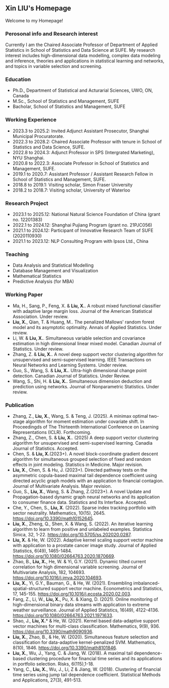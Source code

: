 ## Xin LIU's Homepage

Welcome to my Homepage!


### Perosonal info and Research interest
Currently I am the Chaired Associate Professor of Department of Applied Statistics in School of Statistics and Data Science at SUFE. My research interest includes high-dimensional data modelling, complex data modeling and inference, theories and applications in statistical learning and networks, and topics in variable selection and screening.

### Education

- Ph.D., Department of Statistical and Acturarial Sciences, UWO, ON, Canada
- M.Sc., School of Statistics and Management, SUFE
- Bacholar, School of Statistics and Management, SUFE


### Working Experience

- 2023.3 to 2025.2: Invited Adjunct Assistant Prosecutor, Shanghai Municipal Procuratorate.
- 2022.3 to 2028.2: Chaired Associate Professor with tenure in School of Statistics and Data Science, SUFE.
- 2022.8 to 2024.3: Adjunct Professor in SPS (Intergrated Marketing), NYU Shanghai.
- 2020.8 to 2022.3: Associate Professor in School of Statistics and Management, SUFE.
- 2019.1 to 2020.7: Assistant Professor / Assistant Research Fellow in School of Statistics and Management, SUFE.
- 2018.8 to 2019.1: Visiting scholar, Simon Fraser University
- 2018.2 to 2018.7: Visiting scholar, University of Waterloo


### Research Project

- 2023.1 to 2025.12: National Natural Science Foundation of China (grant no. 12201383)
- 2022.1 to 2024.12: Shanghai Pujiang Program (grant no. 21PJC056)
- 2021.1 to 2024.12: Participant of Innovative Research Team of SUFE (2020110930)
- 2021.1 to 2023.12: NLP Consulting Program with Ipsos Ltd., China


### Teaching

- Data Analysis and Statistical Modelling
- Database Management and Visualization
- Mathematical Statistics
- Predictive Analysis (for MBA)


### Working Paper
- Ma, H., Sang, P., Feng, X. & **Liu, X.**. A robust mixed functional classifier with adaptive large margin loss. Journal of the American Statistical Association. Under review.
- **Liu, X.**, Qian, T. & Huang, M.. The penalized Mallows' random forest model and its asymptotic optimality. Annals of Applied Statistics. Under review.
- Li, W. & **Liu, X.**. Simultaneous variable selection and covariance estimation in high dimensional linear mixed model. Canadian Journal of Statistics. Under review.
- Zhang, Z. & **Liu, X.**. A novel deep support vector clustering algorithm for unsupervised and semi-supervised learning. IEEE Transactions on Neural Networks and Learning Systems. Under review.
- Guo, S., Wang, S. & **Liu, X.**. Ultra-high dimensional change point detection. Canadian Journal of Statistics. Under Review.
- Wang, S., Shi, H. & **Liu, X.**. Simultaneous dimension deduction and prediction using networks. Journal of Nonparametric Statistics. Under review.


### Publication
- Zhang, Z., **Liu, X.**, Wang, S. & Teng, J. (2025). A minimax optimal two-stage algorithm for moment estimation under covariate shift. In Proceedingds of The Thirteenth International Conference on Learning Representations (ICLR). Forthcoming.
- Zhang, Z., Chen, S. & **Liu, X.**. (2025) A deep support vector clustering algorithm for unsupervised and semi-supervised learning. Canadia Journal of Statistics. Accepted.
- Chen, S. & **Liu, X.**(2023+). A novel block-coordinate gradient descent algorithm for simultaneous grouped selection of fixed and random effects in joint modeling. Statistics in Medicine. Major revision.
- **Liu, X**., Chen, S. & Hu, J. (2023+). Directed pathway tests on the asymmetric copula-based maximal tail dependence coefficient using directed acyclic graph models with an application to financial contagion. Journal of Multivariate Analysis. Major revision.
- Guo, S., **Liu, X**., Wang, S. & Zhang, Z.(2023+). A novel Update and Propagation-based dynamic graph neural networks and its application to consumer finance data. Statistics and Its Interface. Accepted. 
- Che, Y., Chen, S., **Liu, X**. (2022). Sparse index tracking portfolio with sector neutrality. Mathematics, 10(15), 2645. https://doi.org/10.3390/math10152645.
- **Liu, X.**, Zheng, Q., Shen, X. & Wang, S. (2022). An iterative learning algorithm to learn from positive and unlabeled examples. Statistica Sinica, 32, 1-22. https://doi.org/10.5705/ss.202020.0287.
- **Liu, X.** & He, W. (2022). Adaptive kernel scaling support vector machine with application to a prostate cancer image study. Journal of Applied Statistics, 6(49), 1465-1484. https://doi.org/10.1080/02664763.2020.1870669. 
- Zhao, B., **Liu, X.**, He, W. & Yi, G.Y. (2021). Dynamic tilted current correlation for high dimensional variable screening. Journal of Multivariate Analysis, 182, 104693. https://doi.org/10.1016/j.jmva.2020.104693.
- **Liu, X.**, Yi, G.Y., Bauman, G., & He, W. (2021). Ensembling imbalanced-spatial-structured support vector machine. Econometrics and Statistics, 17, 145-155. https://doi.org/10.1016/j.ecosta.2020.02.003.
- Fang, Z., Li, W., **Liu, X.**, Pu, X. & Xiang, D. (2021). Online monitoring of high-dimensional binary data streams with application to extreme weather surveillance. Journal of Applied Statistics, 16(49), 4122-4136. https://doi.org/10.1080/02664763.2021.1971633.
- Shao, J., **Liu, X.*** & He, W. (2021). Kernel based data-adaptive support vector machines for multi-class classification. Mathematics, 9(9), 936. https://doi.org/10.3390/math9090936.
- **Liu, X.**, Zhao, B., & He, W. (2020). Simultaneous feature selection and classification for data-adaptive kernel-penalized SVM. Mathematics, 8(10), 1846. https://doi.org/10.3390/math8101846.
- **Liu, X.**, Wu, J., Yang, C. & Jiang, W. (2018). A maximal tail dependence-based clustering procedure for financial time series and its applications in portfolio selection. Risks, 6(115),1-18. 
- Yang, C., **Liu, X.**, Wu, J., Li, Z & Jiang, W. (2018). Clustering of financial time series using jump tail dependence coefficient. Statistical Methods and Applications, 27(3), 491-513.


 




